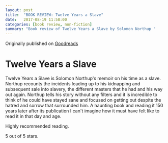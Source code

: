 ```yaml
---
layout: post
title:  "BOOK REVIEW: Twelve Years a Slave"
date:   2017-08-19 11:58:00
categories: [book review, non-fiction]
summary: "Book review of Twelve Years a Slave by Solomon Northup "
---
```

Originally published on [Goodreads](https://www.goodreads.com/review/show/2097262957)

# Twelve Years a Slave

Twelve Years a Slave is Solomon Northup's memoir on his time as a slave. Northup recounts the incidents leading up to his kidnapping and subsequent sale into slavery, the different masters that he had and his way out again.
Northup tells his story without any filters and it is incredible to think of he could have stayed sane and focused on getting out despite the hatred and sorrow that surrounded him.
A haunting book and reading it 150 years later after its publication I can't imagine how it must have felt like to read it in that day and age.

Highly recommended reading.

5 out of 5 stars.